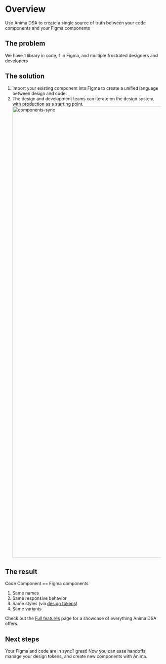 # Overview

Use Anima DSA to create a single source of truth between your code components and your Figma components

## The problem

We have 1 library in code, 1 in Figma, and multiple frustrated designers and developers

## The solution

1. Import your existing component into Figma to create a unified language between design and code.
2. The design and development teams can iterate on the design system, with production as a starting point.
   <img width="1463" alt="components-sync" src="https://github.com/AnimaApp/anima-storybook-cli/assets/96059044/7f681999-1369-4b94-8c6a-3da01190b04e">

## The result

Code Component == Figma components

1. Same names
2. Same responsive behavior
3. Same styles (via [design tokens](/guide/manage-design-tokens/design-tokens-overview))
4. Same variants

Check out the [Full features](/guide/introduction/features) page for a showcase of everything Anima DSA offers.

## Next steps

Your Figma and code are in sync? great!
Now you can ease handoffs, manage your design tokens, and create new components with Anima.
